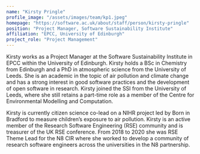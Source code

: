 ```yaml
---
name: "Kirsty Pringle"
profile_image: "/assets/images/team/kp1.jpeg"
homepage: "https://software.ac.uk/about/staff/person/kirsty-pringle"
position: "Project Manager, Software Sustainability Institute"
affiliation: "EPCC, University of Edinburgh"
project_role: "Project Management"
---
```


Kirsty works as a Project Manager at the Software Sustainability Institute in
EPCC within the University of Edinburgh. Kirsty holds a BSc in Chemistry from
Edinburgh and a PhD in atmospheric science from the University of Leeds. She is
an academic in the topic of air pollution and climate change and has a strong
interest in good software practices and the development of open software in
research. Kirsty joined the SSI from the University of Leeds, where she still
retains a part-time role as a member of the Centre for Environmental Modelling
and Computation.

Kirsty is currently citizen science co-lead on a NIHR project led by Born in
Bradford to measure children’s exposure to air pollution. Kirsty is an active
member of the Research Software Engineering (RSE) community and is treasurer of
the UK RSE conference. From 2018 to 2020 she was RSE Theme Lead for the N8 CIR
where she worked to develop a community of research software engineers across
the universities in the N8 partnership.

